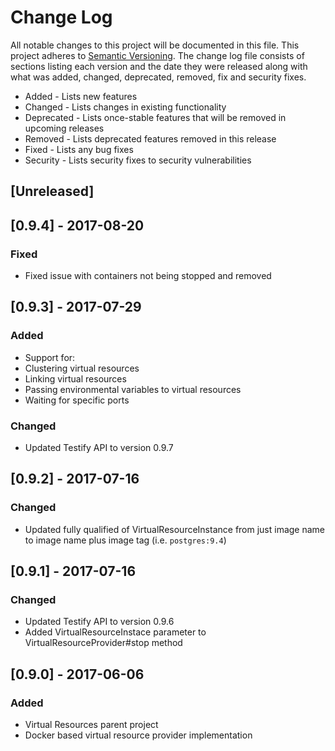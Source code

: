 # Change Log
All notable changes to this project will be documented in this file. This project
adheres to [Semantic Versioning](http://semver.org/). The change log file consists
of sections listing each version and the date they were released along with what
was added, changed, deprecated, removed, fix and security fixes.

- Added - Lists new features
- Changed - Lists changes in existing functionality
- Deprecated -  Lists once-stable features that will be removed in upcoming releases
- Removed - Lists deprecated features removed in this release
- Fixed - Lists any bug fixes
- Security - Lists security fixes to security vulnerabilities

## [Unreleased]

## [0.9.4] - 2017-08-20
### Fixed
- Fixed issue with containers not being stopped and removed

## [0.9.3] - 2017-07-29
### Added
- Support for:
 - Clustering virtual resources
 - Linking virtual resources
 - Passing environmental variables to virtual resources
 - Waiting for specific ports

### Changed 
- Updated Testify API to version 0.9.7

## [0.9.2] - 2017-07-16
### Changed 
- Updated fully qualified of VirtualResourceInstance from just image name to image name plus image tag (i.e. `postgres:9.4`)

## [0.9.1] - 2017-07-16
### Changed 
- Updated Testify API to version 0.9.6
- Added VirtualResourceInstace parameter to VirtualResourceProvider#stop method

## [0.9.0] - 2017-06-06
### Added
- Virtual Resources parent project
- Docker based virtual resource provider implementation